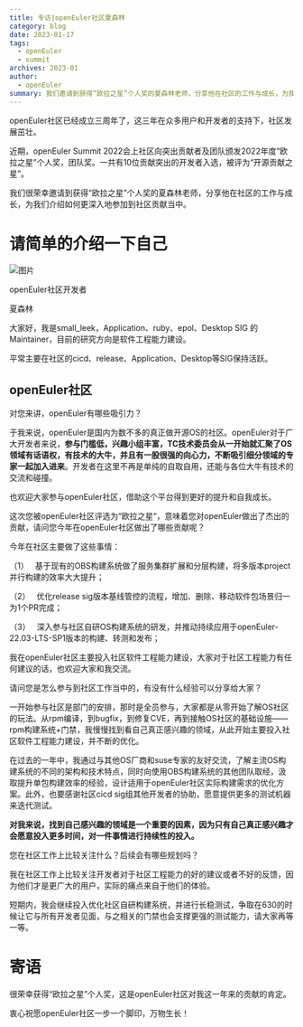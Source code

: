 ```yaml
---
title: 专访|openEuler社区夏森林
category: blog
date: 2023-01-17
tags:
  - openEuler
  - summit
archives: 2023-01
author:
  - openEuler
summary: 我们邀请到获得“欧拉之星”个人奖的夏森林老师，分享他在社区的工作与成长，为我们介绍如何更深入地参加到社区贡献当中。
---
```



openEuler社区已经成立三周年了，这三年在众多用户和开发者的支持下，社区发展茁壮。

近期，openEuler Summit
2022会上社区向突出贡献者及团队颁发2022年度“欧拉之星”个人奖，团队奖。一共有10位贡献突出的开发者入选，被评为“开源贡献之星”。

我们很荣幸邀请到获得“欧拉之星”个人奖的夏森林老师，分享他在社区的工作与成长，为我们介绍如何更深入地参加到社区贡献当中。

请简单的介绍一下自己
====================

![图片](./xiasenlin/media/image1.jpeg)

openEuler社区开发者

夏森林

大家好，我是small\_leek，Application、ruby、epol、Desktop SIG
的Maintainer，目前的研究方向是软件工程能力建设。

平常主要在社区的cicd、release、Application、Desktop等SIG保持活跃。

openEuler社区
-----------------

<p style="color:var(--o-color-brand1)">对您来讲，openEuler有哪些吸引力？</p>

于我来说，openEuler是国内为数不多的真正做开源OS的社区。openEuler对于广大开发者来说，**参与门槛低，兴趣小组丰富，TC技术委员会从一开始就汇聚了OS领域有话语权，有技术的大牛，并且有一股很强的向心力，不断吸引细分领域的专家一起加入进来**。开发者在这里不再是单纯的自取自用，还能与各位大牛有技术的交流和碰撞。

也欢迎大家参与openEuler社区，借助这个平台得到更好的提升和自我成长。

<p style="color:var(--o-color-brand1)">这次您被openEuler社区评选为“欧拉之星“，意味着您对openEuler做出了杰出的贡献，请问您今年在openEuler社区做出了哪些贡献呢？</p>

今年在社区主要做了这些事情：

（1）  
基于现有的OBS构建系统做了服务集群扩展和分层构建，将多版本project并行构建的效率大大提升；

（2）   优化release
sig版本基线管控的流程，增加、删除、移动软件包场景归一为1个PR完成；

（3）  
深入参与社区自研OS构建系统的研发，并推动持续应用于openEuler-22.03-LTS-SP1版本的构建、转测和发布；

我在openEuler社区主要投入社区软件工程能力建设，大家对于社区工程能力有任何建议的话，也欢迎大家和我交流。

<p style="color:var(--o-color-brand1)">请问您是怎么参与到社区工作当中的，有没有什么经验可以分享给大家？</p>

一开始参与社区是部门的安排，那时是全员参与，大家都是从零开始了解OS社区的玩法。从rpm编译，到bugfix，到修复CVE，再到接触OS社区的基础设施——rpm构建系统+门禁，我慢慢找到看自己真正感兴趣的领域，从此开始主要投入社区软件工程能力建设，并不断的优化。

在过去的一年中，我通过与其他OS厂商和suse专家的友好交流，了解主流OS构建系统的不同的架构和技术特点，同时向使用OBS构建系统的其他团队取经，汲取提升单包构建效率的经验，设计适用于openEuler社区实际构建需求的优化方案。此外，也要感谢社区cicd
sig组其他开发者的协助，愿意提供更多的测试机器来迭代测试。

**对我来说，找到自己感兴趣的领域是一个重要的因素，因为只有自己真正感兴趣才会愿意投入更多时间，对一件事情进行持续性的投入。**

<p style="color:var(--o-color-brand1)">您在社区工作上比较关注什么？后续会有哪些规划吗？</p>

我在社区工作上比较关注开发者对于社区工程能力的好的建议或者不好的反馈，因为他们才是更广大的用户，实际的痛点来自于他们的体验。

短期内，我会继续投入优化社区自研构建系统，并进行长稳测试，争取在630的时候让它与所有开发者见面，与之相关的门禁也会支撑更强的测试能力，请大家再等一等。

寄语
====================

很荣幸获得“欧拉之星”个人奖，这是openEuler社区对我这一年来的贡献的肯定。

衷心祝愿openEuler社区一步一个脚印，万物生长！
